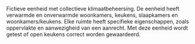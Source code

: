 Fictieve eenheid met collectieve klimaatbeheersing. De eenheid heeft verwarmde en onverwarmde woonkamers, keukens, slaapkamers en woonkamers/keukens. Elke ruimte heeft specifieke eigenschappen, zoals oppervlakte en aanwezigheid van een aanrecht. Met deze eenheid wordt getest of open keukens correct worden gewaardeerd.
